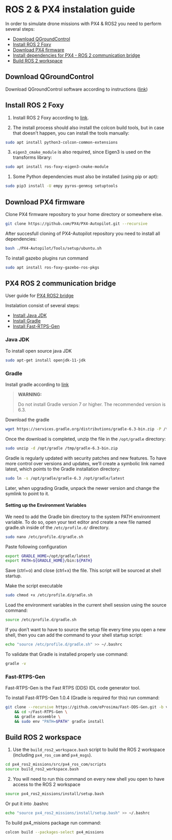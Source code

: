 # ROS 2 & PX4 instalation guide

In order to simulate drone missions with PX4 & ROS2 you need to perform several steps:

  * [Download QGroundControl](#download-qgroundcontrol)
  * [Install ROS 2 Foxy](#install-ros-2-foxy)
  * [Download PX4 firmware](#download-px4-firmware)
  * [Install dependencies for PX4 - ROS 2 communication bridge](#px4-ros-2-bridge)
  * [Build ROS 2 workspace](#build-ros-2-workspace)

## Download QGroundControl

Download QGroundControl software according to instructions ([link](https://docs.qgroundcontrol.com/master/en/getting_started/download_and_install.html))

## Install ROS 2 Foxy

1. Install ROS 2 Foxy according to [link](https://docs.ros.org/en/foxy/Installation/Ubuntu-Install-Debians.html).

2. The install process should also install the colcon build tools, but in case that doesn't happen, you can install the tools manually:

```bash
sudo apt install python3-colcon-common-extensions
```

3. `eigen3_cmake_module` is also required, since Eigen3 is used on the transforms library:

```bash
sudo apt install ros-foxy-eigen3-cmake-module
```

1. Some Python dependencies must also be installed (using pip or apt):

```bash
sudo pip3 install -U empy pyros-genmsg setuptools
```

## Download PX4 firmware

Clone PX4 firmware repository to your home directory or somewhere else.

```bash
git clone https://github.com/PX4/PX4-Autopilot.git --recursive
```

After succesfull cloning of PX4-Autopilot repository you need to install all dependencies:

```bash
bash ./PX4-Autopilot/Tools/setup/ubuntu.sh
```

To install gazebo plugins run command

```bash
sudo apt install ros-foxy-gazebo-ros-pkgs
```

## PX4 ROS 2 communication bridge

User guide for [PX4 ROS2 bridge](https://docs.px4.io/master/en/ros/ros2_comm.html)

Instalation consist of several steps:

  * [Install Java JDK](#java-jdk)
  * [Install Gradle](#gradle)
  * [Install Fast-RTPS-Gen](#fast-rtps-gen)

### Java JDK

To install open source java JDK
```bash
sudo apt-get install openjdk-11-jdk
```

### Gradle

Install gradle according to [link](https://linuxize.com/post/how-to-install-gradle-on-ubuntu-20-04/)

> **WARNING:**
>
> Do not install Gradle version 7 or higher. The recommended version is 6.3.

Download the gradle

```bash
wget https://services.gradle.org/distributions/gradle-6.3-bin.zip -P /tmp
```

Once the download is completed, unzip the file in the ``/opt/gradle`` directory:

```bash
sudo unzip -d /opt/gradle /tmp/gradle-6.3-bin.zip
```

Gradle is regularly updated with security patches and new features. To have more control over versions and updates, we’ll create a symbolic link named latest, which points to the Gradle installation directory:

```bash
sudo ln -s /opt/gradle/gradle-6.3 /opt/gradle/latest
```

Later, when upgrading Gradle, unpack the newer version and change the symlink to point to it.

#### Setting up the Environment Variables 

We need to add the Gradle bin directory to the system PATH environment variable. To do so, open your text editor and create a new file named gradle.sh inside of the ``/etc/profile.d/`` directory.

```bash
sudo nano /etc/profile.d/gradle.sh
```

Paste following configuration

```bash
export GRADLE_HOME=/opt/gradle/latest
export PATH=${GRADLE_HOME}/bin:${PATH}
```

Save (ctrl+o) and close (ctrl+x) the file. This script will be sourced at shell startup.

Make the script executable

```bash
sudo chmod +x /etc/profile.d/gradle.sh
```

Load the environment variables in the current shell session using the source command:

```bash
source /etc/profile.d/gradle.sh
```

If you don’t want to have to source the setup file every time you open a new shell, then you can add the command to your shell startup script:

```bash
echo "source /etc/profile.d/gradle.sh" >> ~/.bashrc
```

To validate that Gradle is installed properly use command:

```bash
gradle -v
```

### Fast-RTPS-Gen

Fast-RTPS-Gen is the Fast RTPS (DDS) IDL code generator tool.

To install Fast-RTPS-Gen 1.0.4 (Gradle is required for this) run command:

```bash
git clone --recursive https://github.com/eProsima/Fast-DDS-Gen.git -b v1.0.4 ~/Fast-RTPS-Gen \
    && cd ~/Fast-RTPS-Gen \
    && gradle assemble \
    && sudo env "PATH=$PATH" gradle install
```

## Build ROS 2 workspace

1. Use the `build_ros2_workspace.bash` script to build the ROS 2 workspace (including `px4_ros_com` and `px4_msgs`).
```bash
cd px4_ros2_missions/src/px4_ros_com/scripts
source build_ros2_workspace.bash
```
2. You will need to run this command on every new shell you open to have access to the ROS 2 workspace
```bash
source px4_ros2_missions/install/setup.bash
```
Or put it into .bashrc
```bash
echo "source px4_ros2_missions/install/setup.bash" >> ~/.bashrc
```
To build px4_misions package run command:
```bash
colcon build --packages-select px4_missions
```





